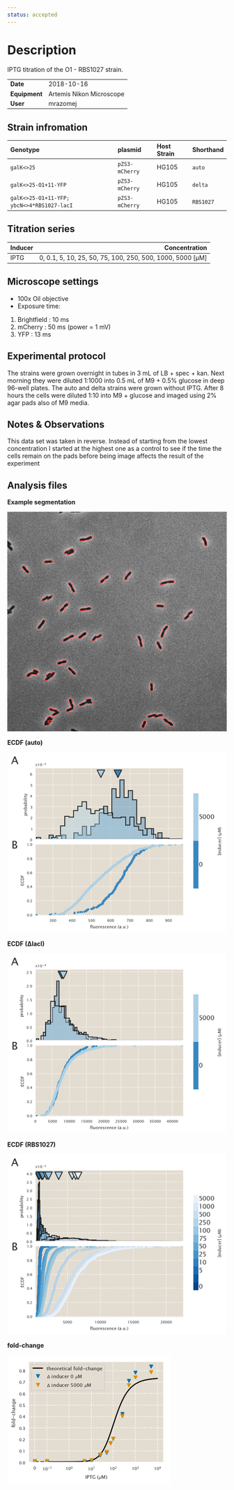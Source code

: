 ```yaml
---
status: accepted
---
```


# Description
IPTG titration of the O1 - RBS1027 strain.

| | |
|-|-|
| __Date__ | 2018-10-16 |
| __Equipment__ | Artemis Nikon Microscope |
| __User__ | mrazomej |

## Strain infromation
| Genotype | plasmid | Host Strain | Shorthand |
| :------- | :------ | :---------- | :-------- |
| `galK<>25` | `pZS3-mCherry` | HG105 | `auto` |
| `galK<>25-O1+11-YFP` | `pZS3-mCherry` | HG105 | `delta` |
| `galK<>25-O1+11-YFP; ybcN<>4*RBS1027-lacI` | `pZS3-mCherry` | HG105 | `RBS1027` |

## Titration series
| Inducer | Concentration |
| :------ | ------------: |
| IPTG | 0, 0.1, 5, 10, 25, 50, 75, 100, 250, 500, 1000, 5000 [µM] |

## Microscope settings

* 100x Oil objective
* Exposure time:
1. Brightfield : 10 ms
2. mCherry : 50 ms (power = 1 mV)
3. YFP : 13 ms

## Experimental protocol

The strains were grown overnight in tubes in 3 mL of LB + spec + kan.
Next morning they were diluted 1:1000 into 0.5 mL of M9 + 0.5% glucose
in deep 96-well plates.
The auto and delta strains were grown without IPTG.
After 8 hours the cells were diluted 1:10 into M9 + glucose and imaged
using 2% agar pads also of M9 media.

## Notes & Observations

This data set was taken in reverse. Instead of starting from the
lowest concentration I started at the highest one as a control to
see if the time the cells remain on the pads before being image 
affects the result of the experiment

## Analysis files

**Example segmentation**

![](outdir/example_segmentation.png)

**ECDF (auto)**

![](outdir/auto_fluor_ecdf.png)

**ECDF (∆lacI)**

![](outdir/delta_fluor_ecdf.png)

**ECDF (RBS1027)**

![](outdir/exp_fluor_ecdf.png)

**fold-change**

![](outdir/fold_change.png)
